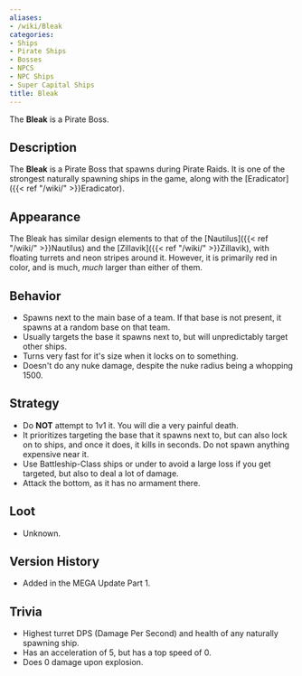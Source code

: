 ```yaml
---
aliases:
- /wiki/Bleak
categories:
- Ships
- Pirate Ships
- Bosses
- NPCS
- NPC Ships
- Super Capital Ships
title: Bleak
---
```


The **Bleak** is a Pirate Boss. 

## Description

The **Bleak** is a Pirate Boss that spawns during Pirate Raids. It is one of the strongest naturally spawning ships in the game, along with the [Eradicator]({{< ref "/wiki/" >}}Eradicator).

## Appearance

The Bleak has similar design elements to that of the [Nautilus]({{< ref "/wiki/" >}}Nautilus) and the [Zillavik]({{< ref "/wiki/" >}}Zillavik), with floating turrets and neon stripes around it. However, it is primarily red in color, and is much, _much_ larger than either of them.

## Behavior

- Spawns next to the main base of a team. If that base is not present, it spawns at a random base on that team.
- Usually targets the base it spawns next to, but will unpredictably target other ships.
- Turns very fast for it's size when it locks on to something.
- Doesn't do any nuke damage, despite the nuke radius being a whopping 1500.

## Strategy

- Do **NOT** attempt to 1v1 it. You will die a very painful death.
- It prioritizes targeting the base that it spawns next to, but can also lock on to ships, and once it does, it kills in seconds. Do not spawn anything expensive near it.
- Use Battleship-Class ships or under to avoid a large loss if you get targeted, but also to deal a lot of damage.
- Attack the bottom, as it has no armament there.

## Loot

- Unknown.

## Version History 

- Added in the MEGA Update Part 1.

## Trivia

- Highest turret DPS (Damage Per Second) and health of any naturally spawning ship.
- Has an acceleration of 5, but has a top speed of 0.
- Does 0 damage upon explosion.